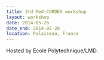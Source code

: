 ```yaml
---
title: 3rd Med-CORDEX workshop
layout: workshop
date: 2014-05-26
date_end: 2014-05-28
location: Palaiseau, France
---
```


Hosted by Ecole Polytechnique/LMD.
